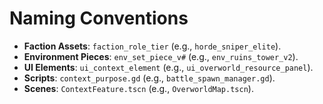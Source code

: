 # Naming Conventions

- **Faction Assets**: `faction_role_tier` (e.g., `horde_sniper_elite`).
- **Environment Pieces**: `env_set_piece_v#` (e.g., `env_ruins_tower_v2`).
- **UI Elements**: `ui_context_element` (e.g., `ui_overworld_resource_panel`).
- **Scripts**: `context_purpose.gd` (e.g., `battle_spawn_manager.gd`).
- **Scenes**: `ContextFeature.tscn` (e.g., `OverworldMap.tscn`).
